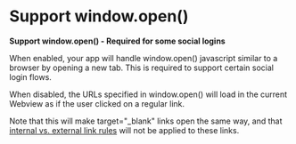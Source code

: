 # Support window.open\(\)

**Support window.open\(\) - Required for some social logins**

When enabled, your app will handle window.open\(\) javascript similar to a browser by opening a new tab. This is required to support certain social login flows.

When disabled, the URLs specified in window.open\(\) will load in the current Webview as if the user clicked on a regular link.

Note that this will make target="\_blank" links open the same way, and that [internal vs. external link rules](https://gonative.io/#internal-vs-external-links) will not be applied to these links.

